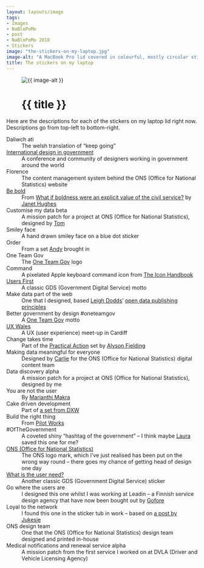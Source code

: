 ```yaml
---
layout: layouts/image
tags:
- Images
- NaBloPoMo
- post
- NaBloPoMo 2018
- Stickers
image: "the-stickers-on-my-laptop.jpg"
image-alt: "A MacBook Pro lid covered in colourful, mostly circular stickers."
title: The stickers on my laptop
---
```


<figure>
  <img src="/images/{{ image }}" alt="{{ image-alt }}">
  <figcaption>
    <h1>{{ title }}</h1>
  </figcaption>
</figure>

Here are the descriptions for each of the stickers on my laptop lid right now. Descriptions go from top-left to bottom-right.

<dl>

  <dt>Daliwch ati</dt>
  <dd>The welsh translation of “keep going”</dd>

  <dt><a href="http://international.gov-design.com/">International design in government</a></dt>
  <dd>A conference and community of designers working in government around the world</dd>

  <dt>Florence</dt>
  <dd>The content management system behind the ONS (Office for National Statistics) website</dd>

  <dt><a href="http://govdesign.tumblr.com/post/143158136883/download-the-sticker-be-bold-read-the-blog-post">Be bold</a></dt>
  <dd>From <a href="https://medium.com/public-innovators-network/what-if-boldness-were-an-explicit-value-of-the-civil-service-3df6a3d2d008">What if boldness were an explicit value of the civil service?</a> by <a href="https://twitter.com/JanetHughes">Janet Hughes</a></dd>

  <dt>Customise my data beta</dt>
  <dd>A mission patch for a project at ONS (Office for National Statistics), designed by <a href="https://twitter.com/tomten2two">Tom</a></dd>

  <dt>Smiley face</dt>
  <dd>A hand drawn smiley face on a blue dot sticker</dd>

  <dt>Order</dt>
  <dd>From a set <a href="https://twitter.com/mr_dudders">Andy</a> brought in</dd>

  <dt>One Team Gov</dt>
  <dd>The <a href="https://www.oneteamgov.uk/">One Team Gov</a> logo</dd>

  <dt>Command</dt>
  <dd>A pixelated Apple keyboard command icon from <a href="http://iconhandbook.co.uk/">The Icon Handbook</a></dd>

  <dt><a href="http://govdesign.tumblr.com/post/147037699728/download-the-sticker-users-first">Users First</a></dt>
  <dd>A classic GDS (Government Digital Service) motto</dd>

  <dt>Make data part of the web</dt>
  <dd>One that I designed, based <a href="https://twitter.com/ldodds">Leigh Dodds</a>’ <a href="https://digitalblog.ons.gov.uk/2017/01/06/some-open-data-publishing-principles/">open data publishing principles</a></dd>

  <dt>Better government by design #oneteamgov</dt>
  <dd>A <a href="https://www.oneteamgov.uk/">One Team Gov</a> motto</dd>

  <dt><a href="https://twitter.com/uxwales">UX Wales</a></dt>
  <dd>A UX (user experience) meet-up in Cardiff</dd>

  <dt>Change takes time</dt>
  <dd>Part of the <a href="https://alysonfielding.com/2016/12/28/practical-action-stickers-doing/">Practical Action</a> set by <a href="https://twitter.com/alysonf">Alyson Fielding</a></dd>

  <dt>Making data meaningful for everyone</dt>
  <dd>Designed by <a href="https://twitter.com/Carlie_Edge">Carlie</a> for the ONS (Office for National Statistics) digital content team</dd>

  <dt>Data discovery alpha</dt>
  <dd>A mission patch for a project at ONS (Office for National Statistics), designed by me</dd>

  <dt>You are not the user</dt>
  <dd>By <a href="https://twitter.com/marianthux/status/865180783996272640">Marianthi Makra</a></dd>

  <dt>Cake driven development</dt>
  <dd>Part of <a href="https://twitter.com/dxw/status/542714402827689984">a set from DXW</a></dd>

  <dt>Build the right thing</dt>
  <dd>From <a href="https://pilot.works/">Pilot Works</a></dd>

  <dt>#OfTheGovernment</dt>
  <dd>A coveted shiny “hashtag of the government” – I think maybe <a href="https://twitter.com/lauradee">Laura</a> saved this one for me?</dd>

  <dt><a href="https://www.ons.gov.uk/">ONS (Office for National Statistics)</a></dt>
  <dd>The ONS logo mark, which I’ve just realised has been put on the wrong way round – there goes my chance of getting head of design one day</dd>

  <dt><a href="http://govdesign.tumblr.com/post/143794301833/download-the-sticker-whats-the-user-need-white">What is the user need?</a></dt>
  <dd>Another classic GDS (Government Digital Service) sticker</dd>

  <dt>Go where the users are</dt>
  <dd>I designed this one whilst I was working at Leadin – a Finnish service design agency that have now been bought out by <a href="https://gofore.com/">Gofore</a></dd>

  <dt>Loyal to the network</dt>
  <dd>I found this one in the sticker tub in work – based on <a href="https://productforthepeople.xyz/loyal-to-the-network-redux-9df296cc69c6">a post by Jukesie</a></dd>

  <dt>ONS design team</dt>
  <dd>One that the ONS (Office for National Statistics) design team designed and printed in-house</dd>

  <dt>Medical notifications and renewal service alpha</dt>
  <dd>A mission patch from the first service I worked on at DVLA (Driver and Vehicle Licensing Agency)</dd>

</dl>
